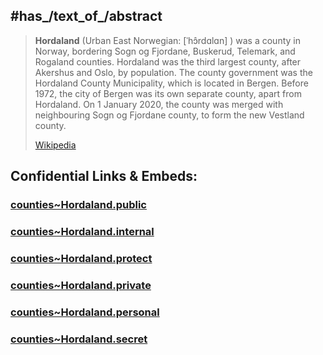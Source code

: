 
## #has_/text_of_/abstract 

> **Hordaland** (Urban East Norwegian: [ˈhɔ̂rdɑlɑn] ) was a county in Norway, bordering Sogn og Fjordane, Buskerud, Telemark, and Rogaland counties. Hordaland was the third largest county, after Akershus and Oslo, by population. The county government was the Hordaland County Municipality, which is located in Bergen. Before 1972, the city of Bergen was its own separate county, apart from Hordaland. On 1 January 2020, the county was merged with neighbouring Sogn og Fjordane county, to form the new Vestland county.
>
> [Wikipedia](https://en.wikipedia.org/wiki/Hordaland)


## Confidential Links & Embeds: 

### [counties~Hordaland.public](/_public/\Earth\Continent\Europe\Europe~North\Norway\Counties~Norway\Vestland\Hordalandcounties~Hordaland.public.md) 

### [counties~Hordaland.internal](/_internal/\Earth\Continent\Europe\Europe~North\Norway\Counties~Norway\Vestland\Hordalandcounties~Hordaland.internal.md) 

### [counties~Hordaland.protect](/_protect/\Earth\Continent\Europe\Europe~North\Norway\Counties~Norway\Vestland\Hordalandcounties~Hordaland.protect.md) 

### [counties~Hordaland.private](/_private/\Earth\Continent\Europe\Europe~North\Norway\Counties~Norway\Vestland\Hordalandcounties~Hordaland.private.md) 

### [counties~Hordaland.personal](/_personal/\Earth\Continent\Europe\Europe~North\Norway\Counties~Norway\Vestland\Hordalandcounties~Hordaland.personal.md) 

### [counties~Hordaland.secret](/_secret/\Earth\Continent\Europe\Europe~North\Norway\Counties~Norway\Vestland\Hordalandcounties~Hordaland.secret.md)

